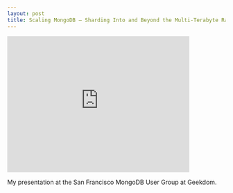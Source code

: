 ```yaml
---
layout: post
title: Scaling MongoDB – Sharding Into and Beyond the Multi-Terabyte Range
---
```


<iframe width="420" height="315" src="https://www.youtube.com/watch?v=W8MAHoT6o0k" frameborder="0"></iframe>

My presentation at the San Francisco MongoDB User Group at Geekdom.
